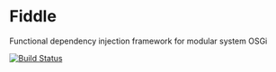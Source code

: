 # Fiddle

Functional dependency injection framework for modular system OSGi

[![Build Status](https://travis-ci.org/elyast/fiddle.png?branch=master)](https://travis-ci.org/elyast/fiddle)
